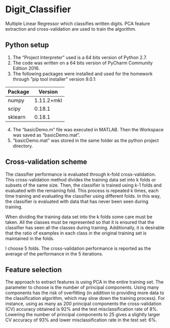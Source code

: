 # Digit_Classifier
Multiple Linear Regressor which classifies written digits. PCA feature extraction and cross-validation are used to train the algorithm.

## Python setup

1.	The “Project Interpreter” used is a 64 bits version of Python 2.7.
2.	The code was written on a 64 bits version of PyCharm Community Edition 2016.
3.	The following packages were installed and used for the homework through ”pip tool installer” version 9.0.1:


Package | Version
  ---   |   ---
numpy   | 1.11.2+mkl
scipy   | 0.18.1
sklearn | 0.18.1

4.	The “basicDemo.m” file was executed in MATLAB. Then the Workspace was saved as “basicDemo.mat”.
5.	“basicDemo.mat” was stored in the same folder as the python project directory.

## Cross-validation scheme

The classifier performance is evaluated through k-fold cross-validation. This cross-validation method divides the training data set into k folds or subsets of the same size. Then, the classifier is trained using k-1 folds and evaluated with the remaining fold. This process is repeated k times, each time training and evaluating the classifier using different folds. In this way, the classifier is evaluated with data that has never been seen during training.

When dividing the training data set into the k folds some care must be taken. All the classes must be represented so that it is ensured that the classifier has seen all the classes during training. Additionally, it is desirable that the ratio of examples in each class in the original training set is maintained in the folds.

I choose 5 folds. The cross-validation performance is reported as the average of the performance in the 5 iterations.

## Feature selection

The approach to extract features is using PCA in the entire training set. The parameter to choose is the number of principal components. Using many components has the risk of overfitting (in addition to providing more data to the classification algorithm, which may slow down the training process). For instance, using as many as 200 principal components the cross-validation (CV) accuracy obtained is 92% and the test misclassification rate of 8%. Lowering the number of principal components to 25 gives a slightly larger CV accuracy of 93% and lower misclassification rate in the test set: 6%.
